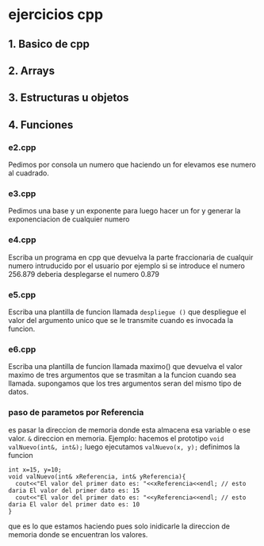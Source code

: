 # ejercicios cpp

## 1. Basico de cpp

## 2. Arrays

## 3. Estructuras u objetos 

## 4. Funciones
### e2.cpp
Pedimos por consola un numero que haciendo un for elevamos ese numero al cuadrado.
### e3.cpp
Pedimos una base y un exponente para luego hacer un for y generar la exponenciacion de cualquier numero
### e4.cpp
Escriba un programa en cpp que devuelva la parte fraccionaria de cualquir numero intruducido por el usuario
por ejemplo si se introduce el numero 256.879 deberia desplegarse el numero 0.879

### e5.cpp
Escriba una plantilla de funcion llamada `despliegue ()` que despliegue el valor del argumento unico que se le transmite cuando es invocada la funcion.

### e6.cpp
Escriba una plantilla de funcion llamada maximo() que devuelva el valor maximo de tres argumentos que se
trasmitan a la funcion cuando sea llamada.
supongamos que los tres argumentos seran del mismo tipo de datos.

### paso de parametos por Referencia

es pasar la direccion de memoria donde esta almacena esa variable o ese valor.
`&` direccion en memoria.
Ejemplo: 
hacemos el prototipo `void valNuevo(int&, int&);`
luego ejecutamos `valNuevo(x, y);`
definimos la funcion 
```
int x=15, y=10;
void valNuevo(int& xReferencia, int& yReferencia){
  cout<<"El valor del primer dato es: "<<xReferencia<<endl; // esto daria El valor del primer dato es: 15
  cout<<"El valor del primer dato es: "<<yReferencia<<endl; // esto daria El valor del primer dato es: 10
}
```
que es lo que estamos haciendo pues solo inidicarle la direccion de memoria donde se encuentran los valores.
